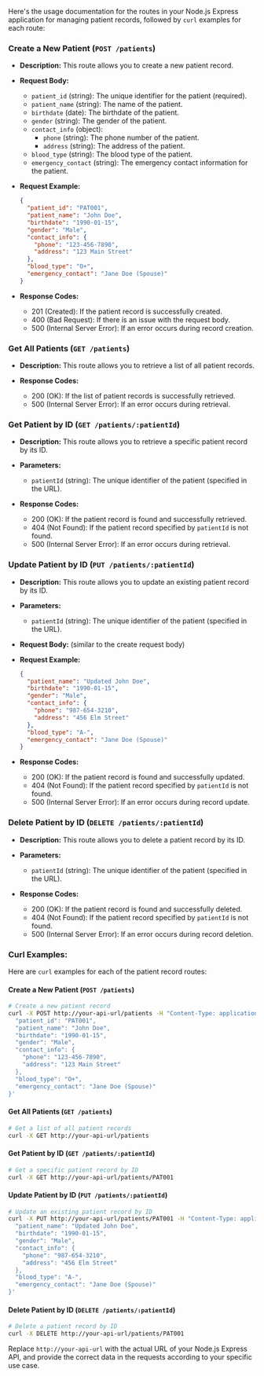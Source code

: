 Here's the usage documentation for the routes in your Node.js Express application for managing patient records, followed by `curl` examples for each route:

### Create a New Patient (`POST /patients`)

- **Description:** This route allows you to create a new patient record.

- **Request Body:**
  - `patient_id` (string): The unique identifier for the patient (required).
  - `patient_name` (string): The name of the patient.
  - `birthdate` (date): The birthdate of the patient.
  - `gender` (string): The gender of the patient.
  - `contact_info` (object):
    - `phone` (string): The phone number of the patient.
    - `address` (string): The address of the patient.
  - `blood_type` (string): The blood type of the patient.
  - `emergency_contact` (string): The emergency contact information for the patient.

- **Request Example:**
  ```json
  {
    "patient_id": "PAT001",
    "patient_name": "John Doe",
    "birthdate": "1990-01-15",
    "gender": "Male",
    "contact_info": {
      "phone": "123-456-7890",
      "address": "123 Main Street"
    },
    "blood_type": "O+",
    "emergency_contact": "Jane Doe (Spouse)"
  }
  ```

- **Response Codes:**
  - 201 (Created): If the patient record is successfully created.
  - 400 (Bad Request): If there is an issue with the request body.
  - 500 (Internal Server Error): If an error occurs during record creation.

### Get All Patients (`GET /patients`)

- **Description:** This route allows you to retrieve a list of all patient records.

- **Response Codes:**
  - 200 (OK): If the list of patient records is successfully retrieved.
  - 500 (Internal Server Error): If an error occurs during retrieval.

### Get Patient by ID (`GET /patients/:patientId`)

- **Description:** This route allows you to retrieve a specific patient record by its ID.

- **Parameters:**
  - `patientId` (string): The unique identifier of the patient (specified in the URL).

- **Response Codes:**
  - 200 (OK): If the patient record is found and successfully retrieved.
  - 404 (Not Found): If the patient record specified by `patientId` is not found.
  - 500 (Internal Server Error): If an error occurs during retrieval.

### Update Patient by ID (`PUT /patients/:patientId`)

- **Description:** This route allows you to update an existing patient record by its ID.

- **Parameters:**
  - `patientId` (string): The unique identifier of the patient (specified in the URL).

- **Request Body:** (similar to the create request body)

- **Request Example:**
  ```json
  {
    "patient_name": "Updated John Doe",
    "birthdate": "1990-01-15",
    "gender": "Male",
    "contact_info": {
      "phone": "987-654-3210",
      "address": "456 Elm Street"
    },
    "blood_type": "A-",
    "emergency_contact": "Jane Doe (Spouse)"
  }
  ```

- **Response Codes:**
  - 200 (OK): If the patient record is found and successfully updated.
  - 404 (Not Found): If the patient record specified by `patientId` is not found.
  - 500 (Internal Server Error): If an error occurs during record update.

### Delete Patient by ID (`DELETE /patients/:patientId`)

- **Description:** This route allows you to delete a patient record by its ID.

- **Parameters:**
  - `patientId` (string): The unique identifier of the patient (specified in the URL).

- **Response Codes:**
  - 200 (OK): If the patient record is found and successfully deleted.
  - 404 (Not Found): If the patient record specified by `patientId` is not found.
  - 500 (Internal Server Error): If an error occurs during record deletion.

### Curl Examples:

Here are `curl` examples for each of the patient record routes:

#### Create a New Patient (`POST /patients`)

```bash
# Create a new patient record
curl -X POST http://your-api-url/patients -H "Content-Type: application/json" -d '{
  "patient_id": "PAT001",
  "patient_name": "John Doe",
  "birthdate": "1990-01-15",
  "gender": "Male",
  "contact_info": {
    "phone": "123-456-7890",
    "address": "123 Main Street"
  },
  "blood_type": "O+",
  "emergency_contact": "Jane Doe (Spouse)"
}'
```

#### Get All Patients (`GET /patients`)

```bash
# Get a list of all patient records
curl -X GET http://your-api-url/patients
```

#### Get Patient by ID (`GET /patients/:patientId`)

```bash
# Get a specific patient record by ID
curl -X GET http://your-api-url/patients/PAT001
```

#### Update Patient by ID (`PUT /patients/:patientId`)

```bash
# Update an existing patient record by ID
curl -X PUT http://your-api-url/patients/PAT001 -H "Content-Type: application/json" -d '{
  "patient_name": "Updated John Doe",
  "birthdate": "1990-01-15",
  "gender": "Male",
  "contact_info": {
    "phone": "987-654-3210",
    "address": "456 Elm Street"
  },
  "blood_type": "A-",
  "emergency_contact": "Jane Doe (Spouse)"
}'
```

#### Delete Patient by ID (`DELETE /patients/:patientId`)

```bash
# Delete a patient record by ID
curl -X DELETE http://your-api-url/patients/PAT001
```

Replace `http://your-api-url` with the actual URL of your Node.js Express API, and provide the correct data in the requests according to your specific use case.

